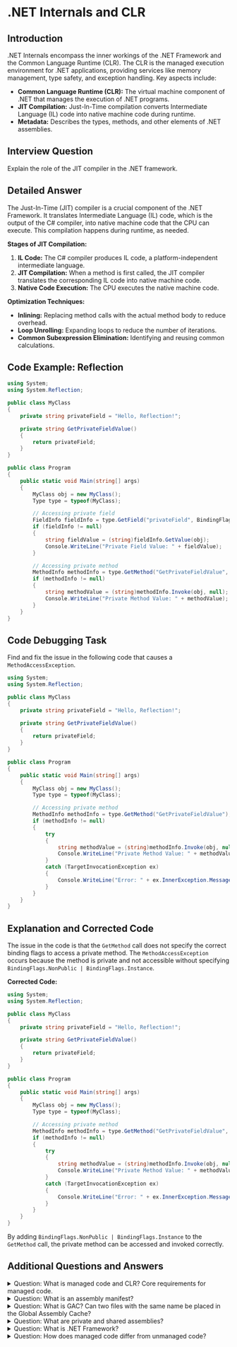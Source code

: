# .NET Internals and CLR

## Introduction

.NET Internals encompass the inner workings of the .NET Framework and the Common Language Runtime (CLR). The CLR is the managed execution environment for .NET applications, providing services like memory management, type safety, and exception handling. Key aspects include:

*   **Common Language Runtime (CLR):** The virtual machine component of .NET that manages the execution of .NET programs.
*   **JIT Compilation:** Just-In-Time compilation converts Intermediate Language (IL) code into native machine code during runtime.
*   **Metadata:** Describes the types, methods, and other elements of .NET assemblies.

## Interview Question

Explain the role of the JIT compiler in the .NET framework.

## Detailed Answer

The Just-In-Time (JIT) compiler is a crucial component of the .NET Framework. It translates Intermediate Language (IL) code, which is the output of the C# compiler, into native machine code that the CPU can execute. This compilation happens during runtime, as needed.

**Stages of JIT Compilation:**

1.  **IL Code:** The C# compiler produces IL code, a platform-independent intermediate language.
2.  **JIT Compilation:** When a method is first called, the JIT compiler translates the corresponding IL code into native machine code.
3.  **Native Code Execution:** The CPU executes the native machine code.

**Optimization Techniques:**

*   **Inlining:** Replacing method calls with the actual method body to reduce overhead.
*   **Loop Unrolling:** Expanding loops to reduce the number of iterations.
*   **Common Subexpression Elimination:** Identifying and reusing common calculations.

## Code Example: Reflection

```csharp
using System;
using System.Reflection;

public class MyClass
{
    private string privateField = "Hello, Reflection!";

    private string GetPrivateFieldValue()
    {
        return privateField;
    }
}

public class Program
{
    public static void Main(string[] args)
    {
        MyClass obj = new MyClass();
        Type type = typeof(MyClass);

        // Accessing private field
        FieldInfo fieldInfo = type.GetField("privateField", BindingFlags.NonPublic | BindingFlags.Instance);
        if (fieldInfo != null)
        {
            string fieldValue = (string)fieldInfo.GetValue(obj);
            Console.WriteLine("Private Field Value: " + fieldValue);
        }

        // Accessing private method
        MethodInfo methodInfo = type.GetMethod("GetPrivateFieldValue", BindingFlags.NonPublic | BindingFlags.Instance);
        if (methodInfo != null)
        {
            string methodValue = (string)methodInfo.Invoke(obj, null);
            Console.WriteLine("Private Method Value: " + methodValue);
        }
    }
}
```

## Code Debugging Task

Find and fix the issue in the following code that causes a `MethodAccessException`.

```csharp
using System;
using System.Reflection;

public class MyClass
{
    private string privateField = "Hello, Reflection!";

    private string GetPrivateFieldValue()
    {
        return privateField;
    }
}

public class Program
{
    public static void Main(string[] args)
    {
        MyClass obj = new MyClass();
        Type type = typeof(MyClass);

        // Accessing private method
        MethodInfo methodInfo = type.GetMethod("GetPrivateFieldValue");
        if (methodInfo != null)
        {
            try
            {
                string methodValue = (string)methodInfo.Invoke(obj, null);
                Console.WriteLine("Private Method Value: " + methodValue);
            }
            catch (TargetInvocationException ex)
            {
                Console.WriteLine("Error: " + ex.InnerException.Message);
            }
        }
    }
}
```

## Explanation and Corrected Code

The issue in the code is that the `GetMethod` call does not specify the correct binding flags to access a private method. The `MethodAccessException` occurs because the method is private and not accessible without specifying `BindingFlags.NonPublic | BindingFlags.Instance`.

**Corrected Code:**

```csharp
using System;
using System.Reflection;

public class MyClass
{
    private string privateField = "Hello, Reflection!";

    private string GetPrivateFieldValue()
    {
        return privateField;
    }
}

public class Program
{
    public static void Main(string[] args)
    {
        MyClass obj = new MyClass();
        Type type = typeof(MyClass);

        // Accessing private method
        MethodInfo methodInfo = type.GetMethod("GetPrivateFieldValue", BindingFlags.NonPublic | BindingFlags.Instance);
        if (methodInfo != null)
        {
            try
            {
                string methodValue = (string)methodInfo.Invoke(obj, null);
                Console.WriteLine("Private Method Value: " + methodValue);
            }
            catch (TargetInvocationException ex)
            {
                Console.WriteLine("Error: " + ex.InnerException.Message);
            }
        }
    }
}
```

By adding `BindingFlags.NonPublic | BindingFlags.Instance` to the `GetMethod` call, the private method can be accessed and invoked correctly.

## Additional Questions and Answers

<details><summary>Question: What is managed code and CLR? Core requirements for managed code.</summary>

> Managed code is program code executed under the control of the CLR (.NET Virtual Machine).
> CLR (Common Language Runtime) is the execution environment for CIL (MSIL) bytecode, which compiles programs written in .NET-compatible languages (C#, Managed C++, Visual Basic .NET, F#, etc.). The CLR is a core component of the Microsoft .NET Framework.
> Managed code must be fully compatible with the Common Type System (CTS) supported by all .NET-compatible languages.
</details>

<details><summary>Question: What is an assembly manifest?</summary>

> The assembly manifest contains the following information (the first four elements constitute the assembly identity):
> * Assembly name
> * Version number: Major and minor numbers used for version control
> * Culture information: Supported language and regional settings
> * Strong name information: Publisher's public key
> * List of all assembly files: Hash and name of each included file
> * References to other assemblies used by this assembly
> * References to types used by the assembly
</details>

<details><summary>Question: What is GAC? Can two files with the same name be placed in the Global Assembly Cache?</summary>

> GAC (Global Assembly Cache) is a global assembly cache that stores shared assemblies.
> You cannot place completely identical assemblies (with identical strong names) in the GAC. A strong name consists of:
> * Assembly name without extension
> * Version number (enables storing different versions of the same assembly)
> * Public key
> * Optional culture value (for localized assemblies)
> * Digital signature created using the assembly content hash and private key (stored in *.snk file)
> Assemblies with matching names but different other attributes can coexist in the GAC.
</details>

<details><summary>Question: What are private and shared assemblies?</summary>

> Private assemblies:
> * Only visible to the containing application
> * No need for globally unique naming
> * No registry entries required for deployment
> * Simply copied to application directory or subdirectory
> * CLR probes application directory for required assemblies at runtime
>
> Shared assemblies:
> * Can be used by multiple applications
> * Require a strong name
> * Must be deployed to the Global Assembly Cache (GAC)
</details>

<details><summary>Question: What is .NET Framework?</summary>

> .NET Framework is a software platform released by Microsoft in 2002. Its foundation is the Common Language Runtime (CLR), a multi-language execution environment. The CLR's functionality is available to any programming language that targets it.
</details>

<details><summary>Question: How does managed code differ from unmanaged code?</summary>

> Managed code refers to program code executed under the control of a .NET virtual machine (CLR or Mono), while unmanaged code refers to native machine code.
> The term "managed" refers to the information exchange mechanism between the program and runtime environment. It means the runtime can suspend execution at any point and retrieve detailed information about the current state. This information is contained in the managed code's Intermediate Language (IL) and associated metadata.
</details>
</details>